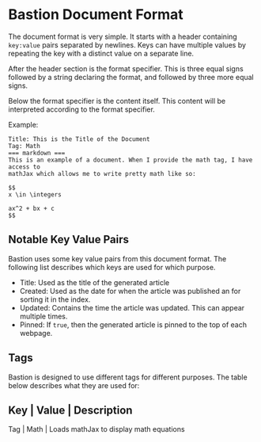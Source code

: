 # Bastion Document Format

The document format is very simple. It starts with a header containing
`key:value` pairs separated by newlines. Keys can have multiple values by
repeating the key with a distinct value on a separate line.

After the header section is the format specifier. This is three equal signs
followed by a string declaring the format, and followed by three more equal
signs.

Below the format specifier is the content itself. This content will be
interpreted according to the format specifier.

Example:
```
Title: This is the Title of the Document
Tag: Math
=== markdown ===
This is an example of a document. When I provide the math tag, I have access to
mathJax which allows me to write pretty math like so:

$$
x \in \integers

ax^2 + bx + c
$$
```

## Notable Key Value Pairs
Bastion uses some key value pairs from this document format. The following list
describes which keys are used for which purpose.

- Title: Used as the title of the generated article
- Created: Used as the date for when the article was published an for sorting
  it in the index.
- Updated: Contains the time the article was updated. This can appear multiple
  times.
- Pinned: If `true`, then the generated article is pinned to the top of each
  webpage.

## Tags
Bastion is designed to use different tags for different purposes. The table
below describes what they are used for:

Key | Value | Description
-------------------------
Tag | Math  | Loads mathJax to display math equations
